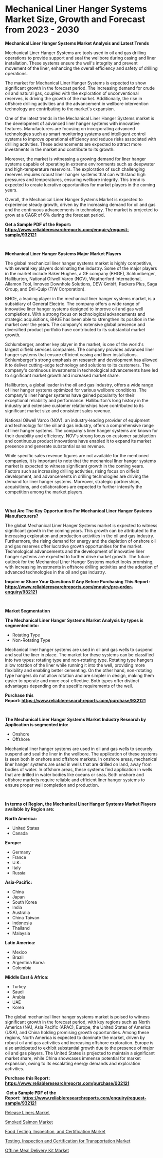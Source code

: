 <p><h1>Mechanical Liner Hanger Systems Market Size, Growth and Forecast from 2023 - 2030</h1></p><p><strong>Mechanical Liner Hanger Systems Market Analysis and Latest Trends</strong></p>
<p><p>Mechanical Liner Hanger Systems are tools used in oil and gas drilling operations to provide support and seal the wellbore during casing and liner installation. These systems ensure the well's integrity and prevent movement of the liner, enhancing the overall efficiency and safety of drilling operations.</p><p>The market for Mechanical Liner Hanger Systems is expected to show significant growth in the forecast period. The increasing demand for crude oil and natural gas, coupled with the exploration of unconventional reserves, is driving the growth of the market. Additionally, the rise in offshore drilling activities and the advancement in wellbore intervention technology are contributing to the market's expansion.</p><p>One of the latest trends in the Mechanical Liner Hanger Systems market is the development of advanced liner hanger systems with innovative features. Manufacturers are focusing on incorporating advanced technologies such as smart monitoring systems and intelligent control systems to improve operational efficiency and reduce risks associated with drilling activities. These advancements are expected to attract more investments in the market and contribute to its growth.</p><p>Moreover, the market is witnessing a growing demand for liner hanger systems capable of operating in extreme environments such as deepwater and high-temperature reservoirs. The exploration of such challenging reserves requires robust liner hanger systems that can withstand high pressures and temperatures, ensuring wellbore integrity. This trend is expected to create lucrative opportunities for market players in the coming years.</p><p>Overall, the Mechanical Liner Hanger Systems Market is expected to experience steady growth, driven by the increasing demand for oil and gas and the continuous advancements in technology. The market is projected to grow at a CAGR of 6% during the forecast period.</p></p>
<p><strong>Get a Sample PDF of the Report:&nbsp; <a href="https://www.reliableresearchreports.com/enquiry/request-sample/932121">https://www.reliableresearchreports.com/enquiry/request-sample/932121</a></strong></p>
<p>&nbsp;</p>
<p><strong>Mechanical Liner Hanger Systems Major Market Players</strong></p>
<p><p>The global mechanical liner hanger systems market is highly competitive, with several key players dominating the industry. Some of the major players in the market include Baker Hughes, a GE company (BHGE), Schlumberger, Halliburton, National Oilwell Varco (NOV), Weatherford International, Allamon Tool, Innovex Downhole Solutions, DEW GmbH, Packers Plus, Saga Group, and Dril-Quip (TIW Corporation).</p><p>BHGE, a leading player in the mechanical liner hanger systems market, is a subsidiary of General Electric. The company offers a wide range of innovative liner hanger systems designed to improve oil and gas well completions. With a strong focus on technological advancements and strategic acquisitions, BHGE has been able to strengthen its position in the market over the years. The company's extensive global presence and diversified product portfolio have contributed to its substantial market growth.</p><p>Schlumberger, another key player in the market, is one of the world's largest oilfield services companies. The company provides advanced liner hanger systems that ensure efficient casing and liner installations. Schlumberger's strong emphasis on research and development has allowed it to deliver cutting-edge technology and solutions to its customers. The company's continuous investments in technological advancements have led to significant market growth and increased market share.</p><p>Halliburton, a global leader in the oil and gas industry, offers a wide range of liner hanger systems optimized for various wellbore conditions. The company's liner hanger systems have gained popularity for their exceptional reliability and performance. Halliburton's long history in the industry and extensive customer relationships have contributed to its significant market size and consistent sales revenue.</p><p>National Oilwell Varco (NOV), an industry-leading provider of equipment and technology for the oil and gas industry, offers a comprehensive range of liner hanger systems. The company's liner hanger systems are known for their durability and efficiency. NOV's strong focus on customer satisfaction and continuous product innovations have enabled it to expand its market presence and generate substantial sales revenue.</p><p>While specific sales revenue figures are not available for the mentioned companies, it is important to note that the mechanical liner hanger systems market is expected to witness significant growth in the coming years. Factors such as increasing drilling activities, rising focus on oilfield development, and advancements in drilling technologies are driving the demand for liner hanger systems. Moreover, strategic partnerships, acquisitions, and collaborations are expected to further intensify the competition among the market players.</p></p>
<p>&nbsp;</p>
<p><strong>What Are The Key Opportunities For Mechanical Liner Hanger Systems Manufacturers?</strong></p>
<p><p>The global Mechanical Liner Hanger Systems market is expected to witness significant growth in the coming years. This growth can be attributed to the increasing exploration and production activities in the oil and gas industry. Furthermore, the rising demand for energy and the depletion of onshore oil and gas reserves offer lucrative growth opportunities for the market. Technological advancements and the development of innovative liner hanger systems are expected to further drive market growth. The future outlook for the Mechanical Liner Hanger Systems market looks promising, with increasing investments in offshore drilling activities and the adoption of advanced technologies in the oil and gas industry.</p></p>
<p><strong>Inquire or Share Your Questions If Any Before Purchasing This Report: <a href="https://www.reliableresearchreports.com/enquiry/pre-order-enquiry/932121">https://www.reliableresearchreports.com/enquiry/pre-order-enquiry/932121</a></strong></p>
<p>&nbsp;</p>
<p><strong>Market Segmentation</strong></p>
<p><strong>The Mechanical Liner Hanger Systems Market Analysis by types is segmented into:</strong></p>
<p><ul><li>Rotating Type</li><li>Non-Rotating Type</li></ul></p>
<p><p>Mechanical liner hanger systems are used in oil and gas wells to suspend and seal the liner in place. The market for these systems can be classified into two types: rotating type and non-rotating type. Rotating type hangers allow rotation of the liner while running it into the well, providing more flexibility and enabling better cementing. On the other hand, non-rotating type hangers do not allow rotation and are simpler in design, making them easier to operate and more cost-effective. Both types offer distinct advantages depending on the specific requirements of the well.</p></p>
<p><strong>Purchase this Report:&nbsp;<a href="https://www.reliableresearchreports.com/purchase/932121">https://www.reliableresearchreports.com/purchase/932121</a></strong></p>
<p>&nbsp;</p>
<p><strong>The Mechanical Liner Hanger Systems Market Industry Research by Application is segmented into:</strong></p>
<p><ul><li>Onshore</li><li>Offshore</li></ul></p>
<p><p>Mechanical liner hanger systems are used in oil and gas wells to securely suspend and seal the liner in the wellbore. The application of these systems is seen both in onshore and offshore markets. In onshore areas, mechanical liner hanger systems are used in wells that are drilled on land, away from bodies of water. In offshore areas, these systems find application in wells that are drilled in water bodies like oceans or seas. Both onshore and offshore markets require reliable and efficient liner hanger systems to ensure proper well completion and production.</p></p>
<p>&nbsp;</p>
<p><strong>In terms of Region, the Mechanical Liner Hanger Systems Market Players available by Region are:</strong></p>
<p>
    <p> <strong> North America: </strong>
        <ul>
            <li>United States</li>
            <li>Canada</li>
        </ul>
        </p> 
    <p> <strong> Europe: </strong>
        <ul>
            <li>Germany</li>
            <li>France</li>
            <li>U.K.</li>
            <li>Italy</li>
            <li>Russia</li>
        </ul>
        </p> 
    <p> <strong> Asia-Pacific: </strong>
        <ul>
            <li>China</li>
            <li>Japan</li>
            <li>South Korea</li>
            <li>India</li>
            <li>Australia</li>
            <li>China Taiwan</li>
            <li>Indonesia</li>
            <li>Thailand</li>
            <li>Malaysia</li>
        </ul>
        </p> 
    <p> <strong> Latin America: </strong>
        <ul>
            <li>Mexico</li>
            <li>Brazil</li>
            <li>Argentina Korea</li>
            <li>Colombia</li>
        </ul>
        </p> 
    <p> <strong> Middle East & Africa: </strong>
        <ul>
            <li>Turkey</li>
            <li>Saudi</li>
            <li>Arabia</li>
            <li>UAE</li>
            <li>Korea</li>
        </ul>
    </p>
    </p>
<p><p>The global mechanical liner hanger systems market is poised to witness significant growth in the forecast period, with key regions such as North America (NA), Asia Pacific (APAC), Europe, the United States of America (USA), and China holding promising growth opportunities. Among these regions, North America is expected to dominate the market, driven by robust oil and gas activities and increasing offshore exploration. Europe is also anticipated to exhibit substantial growth due to the presence of major oil and gas players. The United States is projected to maintain a significant market share, while China showcases immense potential for market expansion, owing to its escalating energy demands and exploration activities.</p></p>
<p><strong>Purchase this Report: <a href="https://www.reliableresearchreports.com/purchase/932121">https://www.reliableresearchreports.com/purchase/932121</a></strong></p>
<p>&nbsp;<strong>Get a Sample PDF of the Report:&nbsp;&nbsp;<a href="https://www.reliableresearchreports.com/enquiry/request-sample/932121">https://www.reliableresearchreports.com/enquiry/request-sample/932121</a></strong></p>
<p><strong></strong></p>
<p><p><a href="https://www.reportprime.com/release-liners-r168">Release Liners Market</a></p><p><a href="https://www.reportprime.com/smoked-salmon-r5922">Smoked Salmon Market</a></p><p><a href="https://www.linkedin.com/pulse/food-testing-inspection-certification-market/">Food Testing, Inspection, and Certification Market</a></p><p><a href="https://www.linkedin.com/pulse/testing-inspection-certification-transportation/">Testing, Inspection and Certification for Transportation Market</a></p><p><a href="https://issuu.com/reportprime-2/docs/offline-meal-delivery-kit-market-size-2030.pptx?fr=xKAE9_zU1NQ">Offline Meal Delivery Kit Market</a></p></p>